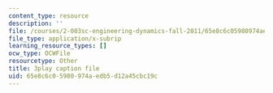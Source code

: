 ```yaml
---
content_type: resource
description: ''
file: /courses/2-003sc-engineering-dynamics-fall-2011/65e8c6c05980974aedb5d12a45cbc19c_QHTJK0v404U.srt
file_type: application/x-subrip
learning_resource_types: []
ocw_type: OCWFile
resourcetype: Other
title: 3play caption file
uid: 65e8c6c0-5980-974a-edb5-d12a45cbc19c
---
```

